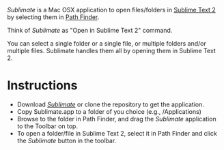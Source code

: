 *Sublimate* is a Mac OSX application to open files/folders in [Sublime Text 2](http://www.sublimetext.com/) by selecting them in [Path Finder](http://www.cocoatech.com/).

Think of *Sublimate* as "Open in Sublime Text 2" command.

You can select a single folder or a single file, or multiple folders and/or multiple files. Sublimate handles them all by opening them in Sublime Text 2.

Instructions
============
* Download *[Sublimate](http://cloud.github.com/downloads/indynagpal/sublimate/Subliminate.zip)* or clone the repository to get the application.
* Copy Sublimate.app to a folder of you choice (e.g., /Applications)
* Browse to the folder in Path Finder, and drag the *Sublimate* application to the Toolbar on top.
* To open a folder/file in Sublime Text 2, select it in Path Finder and click the *Sublimate* button in the toolbar.
